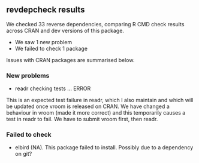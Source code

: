 ## revdepcheck results

We checked 33 reverse dependencies, comparing R CMD check results across CRAN and dev versions of this package.

 * We saw 1 new problem
 * We failed to check 1 package

Issues with CRAN packages are summarised below.

### New problems

* readr
  checking tests ... ERROR
  
This is an expected test failure in readr, which I also maintain and which will be updated once vroom is released on CRAN. We have changed a behaviour in vroom (made it more correct) and this temporarily causes a test in readr to fail. We have to submit vroom first, then readr.

### Failed to check

* elbird (NA). This package failed to install. Possibly due to a dependency on
  git?
